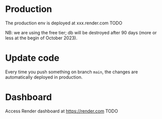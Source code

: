 # Production

The production env is deployed at xxx.render.com TODO

NB: we are using the free tier; db will be destroyed after 90 days (more or less at the begin of October 2023).

# Update code

Every time you push something on branch `main`, the changes are automatically deployed in production.

# Dashboard
Access Render dashboard at https://render.com TODO

